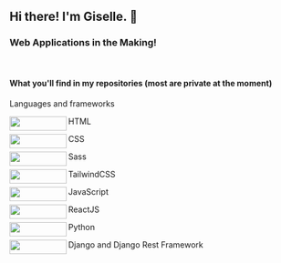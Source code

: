## Hi there! I'm Giselle. 👋

### Web Applications in the Making!
<br>

#### What you'll find in my repositories (most are private at the moment)

Languages and frameworks
<br>

HTML <img align="left" width="100" height="25" src="https://img.shields.io/badge/-Html5-e34c26?style=for-the-badge&labelColor=black&logo=HTML5&logoColor=e34c26"> <br>

CSS <img align="left" width="100" height="25" src="https://img.shields.io/badge/-CSS3-264de4?style=for-the-badge&labelColor=black&logo=CSS3&logoColor=264de4"> <br>

Sass <img align="left" width="100" height="25" src="https://img.shields.io/badge/-SASS-c69?style=for-the-badge&labelColor=black&logo=sass&logoColor=c69"> <br>

TailwindCSS <img align="left" width="100" height="25" src="https://img.shields.io/badge/-tailwindcss-03a9f4?style=for-the-badge&labelColor=black&logo=tailwind-css&logoColor=#03a9f4"> <br>

JavaScript <img align="left" width="100" height="25" src="https://img.shields.io/badge/-JavaScript-f7df1e?style=for-the-badge&labelColor=black&logo=JavaScript&logoColor=f7df1e"><br>

ReactJS <img align="left" width="100" height="25" src="https://img.shields.io/badge/-React-61DBFB?style=for-the-badge&labelColor=black&logo=react&logoColor=61DBFB"><br>

Python <img align="left" width="100" height="25" src="https://img.shields.io/badge/-Python-306998?style=for-the-badge&labelColor=black&logo=python&logoColor=FFD43B"><br>

Django and Django Rest Framework <img align="left" width="100" height="25" src="https://img.shields.io/badge/-Django-4b982c?style=for-the-badge&labelColor=black&logo=django&logoColor=4b982c"><br>  



